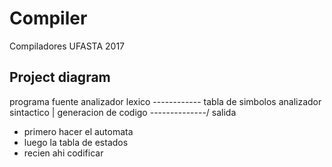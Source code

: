 # Compiler
Compiladores UFASTA 2017

## Project diagram

programa fuente
analizador lexico ------------ tabla de simbolos
analizador sintactico               |
generacion de codigo  --------------/
salida


- primero hacer el automata
- luego la tabla de estados
- recien ahi codificar

